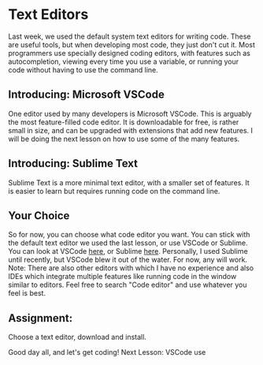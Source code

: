 # Text Editors

Last week, we used the default system text editors for writing code. These are useful tools, but when developing most code, they just don't cut it. Most programmers use specially designed coding editors, with features such as autocompletion, viewing every time you use a variable, or running your code without having to use the command line.

## Introducing: Microsoft VSCode
One editor used by many developers is Microsoft VSCode. This is arguably the most feature-filled code editor. It is downloadable for free, is rather small in size, and can be upgraded with extensions that add new features. I will be doing the next lesson on how to use some of the many features.

## Introducing: Sublime Text
Sublime Text is a more minimal text editor, with a smaller set of features. It is easier to learn but requires running code on the command line.

## Your Choice
So for now, you can choose what code editor you want. You can stick with the default text editor we used the last lesson, or use VSCode or Sublime. You can look at VSCode [here](https://code.visualstudio.com/), or Sublime [here](https://www.sublimetext.com/). Personally, I used Sublime until recently, but VSCode blew it out of the water. For now, any will work. Note: There are also other editors with which I have no experience and also IDEs which integrate multiple features like running code in the window similar to editors. Feel free to search "Code editor" and use whatever you feel is best.

## Assignment: 
Choose a text editor, download and install. 


Good day all, and let's get coding!
Next Lesson: VSCode use